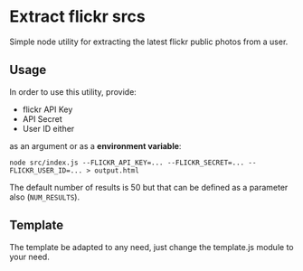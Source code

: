 # Extract flickr srcs

Simple node utility for extracting the latest flickr public photos from a user.

## Usage

In order to use this utility, provide:

* flickr API Key
* API Secret
* User ID either

as an argument or as a **environment variable**:


    node src/index.js --FLICKR_API_KEY=... --FLICKR_SECRET=... --FLICKR_USER_ID=... > output.html

The default number of results is 50 but that can be defined as a parameter also (``NUM_RESULTS``).

## Template

The template be adapted to any need, just change the template.js module to your need.

